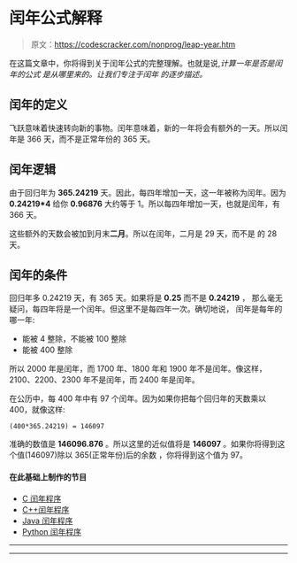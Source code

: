 # 闰年公式解释

> 原文：<https://codescracker.com/nonprog/leap-year.htm>

在这篇文章中，你将得到关于闰年公式的完整理解。也就是说,*计算一年是否是闰年的公式 是从哪里来的。让我们专注于闰年 的逐步描述。*

## 闰年的定义

飞跃意味着快速转向新的事物。闰年意味着，新的一年将会有额外的一天。所以闰年是 366 天，而不是正常年份的 365 天。

## 闰年逻辑

由于回归年为 **365.24219** 天。因此，每四年增加一天，这一年被称为闰年。因为 **0.24219*4** 给你 **0.96876** 大约等于 1。所以每四年增加一天，也就是闰年，有 366 天。

这些额外的天数会被加到月末**二月**。所以在闰年，二月是 29 天，而不是 的 28 天。

## 闰年的条件

回归年多 0.24219 天，有 365 天。如果将是 **0.25** 而不是 **0.24219** ， 那么毫无疑问，每四年将是一个闰年。但这里不是每四年一次。确切地说， 闰年是每年的哪一年:

*   能被 4 整除，不能被 100 整除
*   能被 400 整除

所以 2000 年是闰年，而 1700 年、1800 年和 1900 年不是闰年。像这样，2100、2200、2300 年不是闰年，而 2400 年是闰年。

在公历中，每 400 年中有 97 个闰年。因为如果你把每个回归年的天数乘以 400，就像这样:

```
(400*365.24219) = 146097
```

准确的数值是 **146096.876** 。所以这里的近似值将是 **146097** 。如果你将得到这个值(146097)除以 365(正常年份)后的余数 ，你将得到这个值为 97。

#### 在此基础上制作的节目

*   [C 闰年程序](/c/program/c-program-check-leap-year.htm)
*   [C++闰年程序](/cpp/program/cpp-program-check-leap-year.htm)
*   [Java 闰年程序](/java/program/java-program-check-leap-year.htm)
*   [Python 闰年程序](/python/program/python-program-check-leap-year.htm)

* * *

* * *